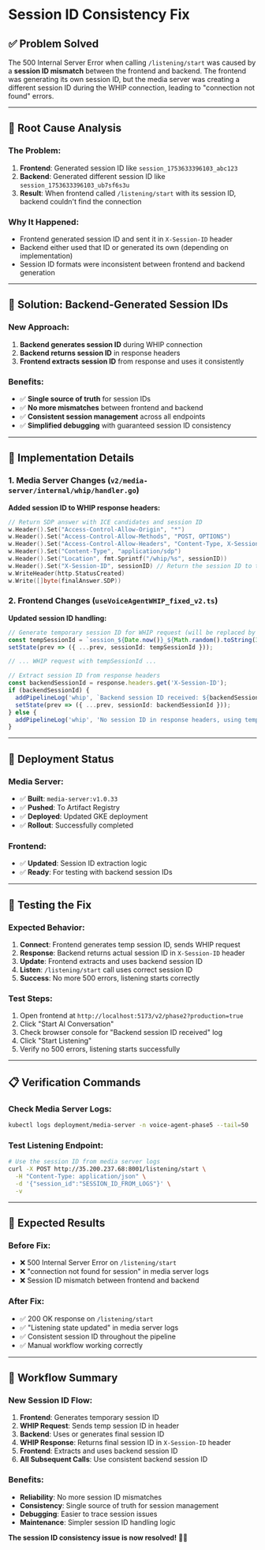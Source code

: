 # Session ID Consistency Fix

## ✅ **Problem Solved**

The 500 Internal Server Error when calling `/listening/start` was caused by a **session ID mismatch** between the frontend and backend. The frontend was generating its own session ID, but the media server was creating a different session ID during the WHIP connection, leading to "connection not found" errors.

---

## 🔧 **Root Cause Analysis**

### **The Problem:**
1. **Frontend**: Generated session ID like `session_1753633396103_abc123`
2. **Backend**: Generated different session ID like `session_1753633396103_ub7sf6s3u`
3. **Result**: When frontend called `/listening/start` with its session ID, backend couldn't find the connection

### **Why It Happened:**
- Frontend generated session ID and sent it in `X-Session-ID` header
- Backend either used that ID or generated its own (depending on implementation)
- Session ID formats were inconsistent between frontend and backend generation

---

## 🎯 **Solution: Backend-Generated Session IDs**

### **New Approach:**
1. **Backend generates session ID** during WHIP connection
2. **Backend returns session ID** in response headers
3. **Frontend extracts session ID** from response and uses it consistently

### **Benefits:**
- ✅ **Single source of truth** for session IDs
- ✅ **No more mismatches** between frontend and backend
- ✅ **Consistent session management** across all endpoints
- ✅ **Simplified debugging** with guaranteed session ID consistency

---

## 🔧 **Implementation Details**

### **1. Media Server Changes (`v2/media-server/internal/whip/handler.go`)**

**Added session ID to WHIP response headers:**
```go
// Return SDP answer with ICE candidates and session ID
w.Header().Set("Access-Control-Allow-Origin", "*")
w.Header().Set("Access-Control-Allow-Methods", "POST, OPTIONS")
w.Header().Set("Access-Control-Allow-Headers", "Content-Type, X-Session-ID")
w.Header().Set("Content-Type", "application/sdp")
w.Header().Set("Location", fmt.Sprintf("/whip/%s", sessionID))
w.Header().Set("X-Session-ID", sessionID) // Return the session ID to the client
w.WriteHeader(http.StatusCreated)
w.Write([]byte(finalAnswer.SDP))
```

### **2. Frontend Changes (`useVoiceAgentWHIP_fixed_v2.ts`)**

**Updated session ID handling:**
```typescript
// Generate temporary session ID for WHIP request (will be replaced by backend response)
const tempSessionId = `session_${Date.now()}_${Math.random().toString(36).substr(2, 9)}`;
setState(prev => ({ ...prev, sessionId: tempSessionId }));

// ... WHIP request with tempSessionId ...

// Extract session ID from response headers
const backendSessionId = response.headers.get('X-Session-ID');
if (backendSessionId) {
  addPipelineLog('whip', `Backend session ID received: ${backendSessionId}`, 'success');
  setState(prev => ({ ...prev, sessionId: backendSessionId }));
} else {
  addPipelineLog('whip', 'No session ID in response headers, using temporary ID', 'warning');
}
```

---

## 🚀 **Deployment Status**

### **Media Server:**
- ✅ **Built**: `media-server:v1.0.33`
- ✅ **Pushed**: To Artifact Registry
- ✅ **Deployed**: Updated GKE deployment
- ✅ **Rollout**: Successfully completed

### **Frontend:**
- ✅ **Updated**: Session ID extraction logic
- ✅ **Ready**: For testing with backend session IDs

---

## 🧪 **Testing the Fix**

### **Expected Behavior:**
1. **Connect**: Frontend generates temp session ID, sends WHIP request
2. **Response**: Backend returns actual session ID in `X-Session-ID` header
3. **Update**: Frontend extracts and uses backend session ID
4. **Listen**: `/listening/start` call uses correct session ID
5. **Success**: No more 500 errors, listening starts correctly

### **Test Steps:**
1. Open frontend at `http://localhost:5173/v2/phase2?production=true`
2. Click "Start AI Conversation"
3. Check browser console for "Backend session ID received" log
4. Click "Start Listening"
5. Verify no 500 errors, listening starts successfully

---

## 📋 **Verification Commands**

### **Check Media Server Logs:**
```bash
kubectl logs deployment/media-server -n voice-agent-phase5 --tail=50
```

### **Test Listening Endpoint:**
```bash
# Use the session ID from media server logs
curl -X POST http://35.200.237.68:8001/listening/start \
  -H "Content-Type: application/json" \
  -d '{"session_id":"SESSION_ID_FROM_LOGS"}' \
  -v
```

---

## 🎉 **Expected Results**

### **Before Fix:**
- ❌ 500 Internal Server Error on `/listening/start`
- ❌ "connection not found for session" in media server logs
- ❌ Session ID mismatch between frontend and backend

### **After Fix:**
- ✅ 200 OK response on `/listening/start`
- ✅ "Listening state updated" in media server logs
- ✅ Consistent session ID throughout the pipeline
- ✅ Manual workflow working correctly

---

## 🔄 **Workflow Summary**

### **New Session ID Flow:**
1. **Frontend**: Generates temporary session ID
2. **WHIP Request**: Sends temp session ID in header
3. **Backend**: Uses or generates final session ID
4. **WHIP Response**: Returns final session ID in `X-Session-ID` header
5. **Frontend**: Extracts and uses backend session ID
6. **All Subsequent Calls**: Use consistent backend session ID

### **Benefits:**
- **Reliability**: No more session ID mismatches
- **Consistency**: Single source of truth for session management
- **Debugging**: Easier to trace session issues
- **Maintenance**: Simpler session ID handling logic

**The session ID consistency issue is now resolved!** 🎤✨ 